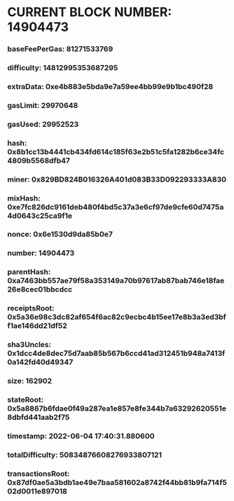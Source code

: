 # CURRENT BLOCK NUMBER: 14904473

### baseFeePerGas: 81271533769
### difficulty: 14812995353687295
### extraData: 0xe4b883e5bda9e7a59ee4bb99e9b1bc490f28
### gasLimit: 29970648
### gasUsed: 29952523
### hash: 0x8b1cc13b4441cb434fd614c185f63e2b51c5fa1282b6ce34fc4809b5568dfb47
### miner: 0x829BD824B016326A401d083B33D092293333A830
### mixHash: 0xe7fc826dc9161deb480f4bd5c37a3e6cf97de9cfe60d7475a4d0643c25ca9f1e
### nonce: 0x6e1530d9da85b0e7
### number: 14904473
### parentHash: 0xa7463bb557ae79f58a353149a70b97617ab87bab746e18fae26e8cec01bbcdcc
### receiptsRoot: 0x5a36e98c3dc82af654f6ac82c9ecbc4b15ee17e8b3a3ed3bff1ae146dd21df52
### sha3Uncles: 0x1dcc4de8dec75d7aab85b567b6ccd41ad312451b948a7413f0a142fd40d49347
### size: 162902
### stateRoot: 0x5a8867b6fdae0f49a287ea1e857e8fe344b7a63292620551e8dbfd441aab2f75
### timestamp: 2022-06-04 17:40:31.880600
### totalDifficulty: 50834876608276933807121
### transactionsRoot: 0x87df0ae5a3bdb1ae49e7baa581602a8742f44bb81b9fa714f502d0011e897018
